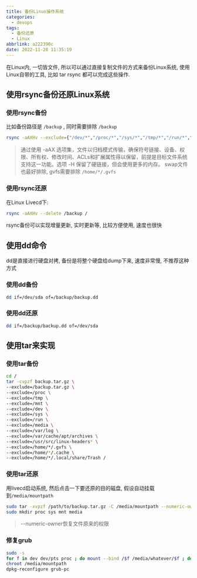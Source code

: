 ```yaml
---
title: 备份Linux操作系统
categories:
  - devops
tags:
  - 备份还原
  - Linux
abbrlink: a222390c
date: 2022-11-28 11:35:19
---
```


在Linux内, 一切皆文件, 所以可以通过直接复制文件的方式来备份Linux系统, 使用Linux自带的工具, 比如 tar rsync 都可以完成这些操作.

## 使用rsync备份还原Linux系统

### 使用rsync备份

比如备份路径是 `/backup` , 同时需要排除 `/backup`

```bash
rsync -aAXHv --exclude={"/dev/*","/proc/*","/sys/*","/tmp/*","/run/*","/mnt/*","/media/*","/lost+found", "/backup"} --delete / /backup
```

> 通过使用 -aAX 选项集，文件以归档模式传输，确保符号链接、设备、权限、所有权、修改时间、ACLs和扩展属性得以保留，前提是目标文件系统支持这一功能。选项 -H 保留了硬链接，但会使用更多的内存。
> swap文件也最好排除, gvfs需要排除 `/home/*/.gvfs`

### 使用rsync还原

在Linux Livecd下:

```bash
rsync -aAXHv --delete /backup /
```

rsync备份可以实现增量更新, 实时更新等, 比较方便使用, 速度也很快

## 使用dd命令

dd是直接进行硬盘对拷, 备份是将整个硬盘给dump下来, 速度非常慢, 不推荐这种方式

### 使用dd备份

```bash
dd if=/dev/sda of=/backup/backup.dd
```

### 使用dd还原

```bash
dd if=/backup/backup.dd of=/dev/sda
```

## 使用tar来实现

### 使用tar备份

```bash
cd /
tar -cvpzf backup.tar.gz \
--exclude=/backup.tar.gz \
--exclude=/proc \
--exclude=/tmp \
--exclude=/mnt \
--exclude=/dev \
--exclude=/sys \
--exclude=/run \ 
--exclude=/media \ 
--exclude=/var/log \
--exclude=/var/cache/apt/archives \
--exclude=/usr/src/linux-headers* \ 
--exclude=/home/*/.gvfs \
--exclude=/home/*/.cache \ 
--exclude=/home/*/.local/share/Trash /
```

### 使用tar还原

用livecd启动系统, 然后点击一下要还原的目的磁盘, 假设自动挂载到`/media/mountpath`

```bash
sudo tar -xvpzf /path/to/backup.tar.gz -C /media/mountpath --numeric-owner
sudo mkdir proc sys mnt media
```

> --numeric-owner恢复文件原来的权限

### 修复grub

```bash
sudo -s
for f in dev dev/pts proc ; do mount --bind /$f /media/whatever/$f ; done
chroot /media/mountpath
dpkg-reconfigure grub-pc
```
